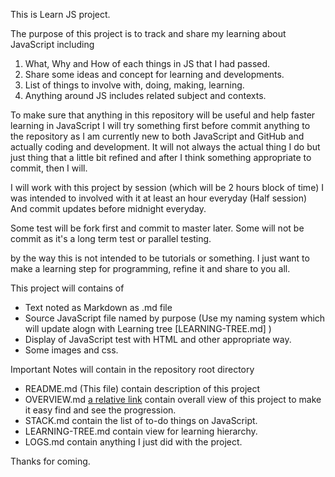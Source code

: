 This is Learn JS project.

The purpose of this project is to track and share my learning about JavaScript including
1. What, Why and How of each things in JS that I had passed.
2. Share some ideas and concept for learning and developments.
3. List of things to involve with, doing, making, learning.
4. Anything around JS includes related subject and contexts.

To make sure that anything in this repository will be useful and help faster learning in JavaScript I will try something first before commit anything to the repository
as I am currently new to both JavaScript and GitHub and actually coding and development.
It will not always the actual thing I do but just thing that a little bit refined
and after I think something appropriate to commit, then I will.


I will work with this project by session (which will be 2 hours block of time)
I was intended to involved with it at least an hour everyday (Half session)
And commit updates before midnight everyday.

Some test will be fork first and commit to master later.
Some will not be commit as it's a long term test or parallel testing.

by the way this is not intended to be tutorials or something.
I just want to make a learning step for programming, refine it and share to you all.

This project will contains of 
- Text noted as Markdown as .md file
- Source JavaScript file named by purpose (Use my naming system which will update alogn with Learning tree [LEARNING-TREE.md] )
- Display of JavaScript test with HTML and other appropriate way.
- Some images and css.


Important Notes will contain in the repository root directory
- README.md (This file) contain description of this project
- OVERVIEW.md [a relative link](OVERVIEW.md) contain overall view of this project to make it easy find and see the progression.
- STACK.md contain the list of to-do things on JavaScript.
- LEARNING-TREE.md contain view for learning hierarchy.
- LOGS.md contain anything I just did with the project.

Thanks for coming.